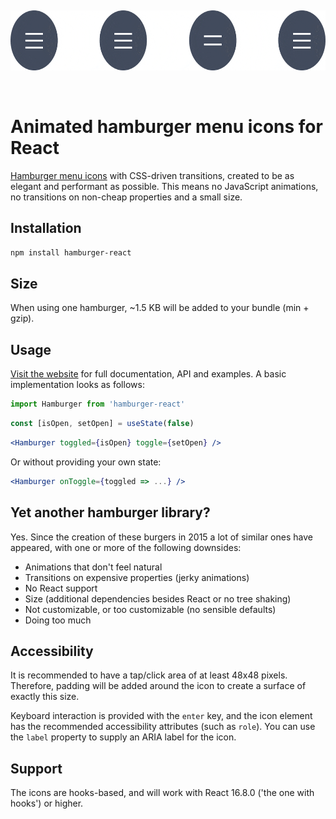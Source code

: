 <p>‌</p>
<p align="center">
  <img alt="Logo" src="docs/static/preview.gif" height="96" width="640">
</p>
<p>‌</p>
<p align="center">
<h1>Animated hamburger menu icons for React</h1>
<a href="https://hamburger-react.netlify.app">Hamburger menu icons</a> with CSS-driven transitions, created to be as elegant and performant as possible. This means no JavaScript animations, no transitions on non-cheap properties and a small size.
</p>

## Installation
```sh
npm install hamburger-react
```

## Size
When using one hamburger, ~1.5 KB will be added to your bundle (min + gzip).

## Usage
[Visit the website](https://hamburger-react.netlify.app) for full documentation, API and examples. A basic implementation looks as follows:

```js
import Hamburger from 'hamburger-react'
```
```js
const [isOpen, setOpen] = useState(false)
```
```jsx
<Hamburger toggled={isOpen} toggle={setOpen} />
```

Or without providing your own state:

```jsx
<Hamburger onToggle={toggled => ...} />
```

## Yet another hamburger library?
Yes. Since the creation of these burgers in 2015 a lot of similar ones have appeared, with one or more of the following downsides:

- Animations that don't feel natural
- Transitions on expensive properties (jerky animations)
- No React support
- Size (additional dependencies besides React or no tree shaking)
- Not customizable, or too customizable (no sensible defaults)
- Doing too much

## Accessibility
It is recommended to have a tap/click area of at least 48x48 pixels. Therefore, padding will be added around the icon to create a surface of exactly this size.

Keyboard interaction is provided with the `enter` key, and the icon element has the recommended accessibility attributes (such as `role`). You can use the `label` property to supply an ARIA label for the icon.

## Support
The icons are hooks-based, and will work with React 16.8.0 ('the one with hooks') or higher.
